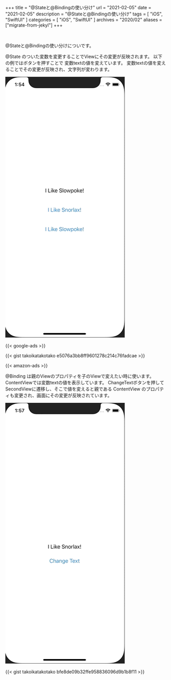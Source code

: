 +++
title =  "@Stateと@Bindingの使い分け"
url = "2021-02-05"
date = "2021-02-05"
description = "@Stateと@Bindingの使い分け"
tags = [
  "iOS",
  "SwiftUI"
]
categories = [
  "iOS",
  "SwiftUI"
]
archives = "2020/02"
aliases = ["migrate-from-jekyl"]
+++

<br>

@Stateと@Bindingの使い分けについです。

@State のついた変数を変更することでViewにその変更が反映されます。
以下の例ではボタンを押すことで 変数textの値を変えています。
変数textの値を変えることでその変更が反映され、文字列が変わります。

![@State](1.gif)

<!-- Google Ads -->
{{< google-ads >}}

{{< gist takoikatakotako e5076a3bb8ff9601278c214c76fadcae >}}

<!-- Amazon Ads -->
{{< amazon-ads >}}

@Binding は親のViewのプロパティを子のViewで変えたい時に使います。
ContentViewでは変数textの値を表示しています。
ChangeTextボタンを押してSecondViewに遷移し、そこで値を変えると親である ContentView のプロパティも変更され、画面にその変更が反映されています。

![@Binding](2.gif)

{{< gist takoikatakotako bfe8de09b32ffe958836096d9b1b8f11 >}}


